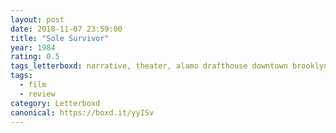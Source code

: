 ```yaml
---
layout: post 
date: 2018-11-07 23:59:00
title: "Sole Survivor"
year: 1984
rating: 0.5
tags_letterboxd: narrative, theater, alamo drafthouse downtown brooklyn, NYC
tags:
  - film
  - review
category: Letterboxd
canonical: https://boxd.it/yyISv
---
```

